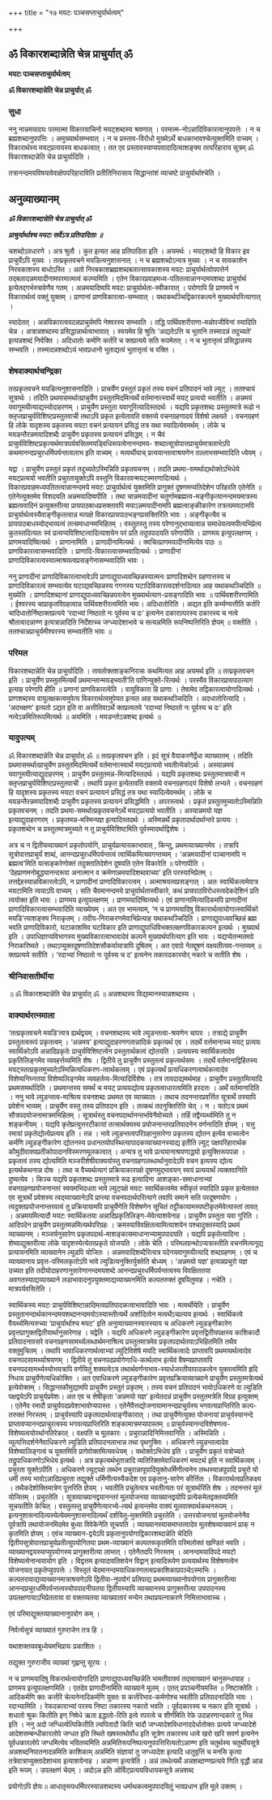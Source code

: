 +++
title = "१७ मयटः पञ्चसप्ताचुर्यार्थत्वम्"

+++


## ॐ विकारशब्दान्नेति चेन्न प्राचुर्यात् ॐ

**मयटः पञ्चसप्ताचुर्यार्थत्वम्**

**ॐ विकारशब्दान्नेति चेन्न प्राचुर्यात् ॐ**

### **सुधा**

ननु नान्नमयादयः परमात्मा विकारवाचिनो मयट्शब्दस्य श्रवणात् । परमात्म-नोऽन्नादिविकारत्वानुपपत्तेः । न च ब्रह्मशब्दानुपपत्तिः । अमुख्यार्थसम्भवात् । न च प्रस्ताव-विरोधो मुख्येऽर्थे बाधकाभावश्चेत्युक्तमिति वाच्यम् । विकारार्थस्य मयट्प्रत्ययस्य बाधकत्वात् । तत एव प्रस्तावस्याप्यपवादादित्याशङ्क्य तत्परिहाराय सूत्रम् ॐ विकारशब्दान्नेति चेन्न प्राचुर्यादिति ।

तत्रानन्दमयविषयावेवाक्षेपपरिहाराविति प्रतीतिनिरासाय सिद्धान्तांशं व्याचष्टे प्राचुर्यार्थाश्चेति ।

## **अनुव्याख्यानम्**

***ॐ विकारशब्दान्नेति चेन्न प्राचुर्यात् ॐ***

***प्राचुर्यार्थाश्च मयटः सर्वेऽत्र प्रतिपादिताः ॥***

चशब्दोऽवधारणे । अत्र श्रुतौ । कुत इत्यत आह प्रतिपादिता इति । अयमर्थः । मयट्शब्दो हि विकार इव प्राचुर्येऽपि मुख्यः । तत्प्रकृतवचने मयडित्यनुशासनात् । न च ब्रह्मशब्दोऽन्यत्र मुख्यः । न च सावकाशेन निरवकाशस्य बाधोऽस्ति । अतो निरबकाशब्रह्मशब्दबलात्सावकाशस्य मयटः प्राचुर्यार्थत्वोपपत्तेर्न तद्बलादन्नमयादीनामपरमात्मत्वं कल्प्यमिति । एतेन विकारप्रवाहमध्य-पतितत्वान्नानन्दमयशब्दः प्राचुर्यार्थ इत्येतद्गर्भस्त्रावेणैव गतम् । अन्नमयादिष्वपि मयटः प्राचुर्यार्थता-स्वीकारात् । परोणापि हि प्राणमये न विकारार्थत्वं वक्तुं युक्तम् । प्राणानां प्राणविकारत्वा-सम्भवात् । यथाकथञ्चिद्विकारकल्पने मुख्यार्थपरित्यागात् ।

स्यादेतत् । अन्नविकारत्ववदन्नप्राचुर्यमपि नेश्वरस्य सम्भवति । तद्धि पार्थिवशरीराणा-मन्नोपजीविनां स्यादिति चेन्न । अत्रान्नशब्दस्य प्रसिद्धान्नार्थत्वाभावात् । स्वयमेव हि श्रुतिः ‘अद्यतेऽत्ति च भूतानि तस्मादन्नं तदुच्यते’ इत्यन्नशब्दं निर्वक्ति । अदिधातोः कर्मणि कर्तरि च क्तप्रत्यये सति रूपमेतत् । न च भूतात्तृत्वं प्रसिद्धान्नस्य सम्भवति । तस्मादन्नशब्दोऽयं भावप्रधानो भूताद्यत्वं भूतात्तृत्वं च वक्ति ।

### **शेषवाक्यार्थचन्द्रिका**

तत्प्रकृतवचने मयडित्यनुशासनादिति । प्राचर्येण प्रस्तुतं प्रकृतं तस्य वचनं प्रतिपादनं भावे ल्युट् । ततश्चायं सूत्रार्थः । तदिति प्रथमासमर्थात्प्राचुर्येण प्रस्तुतमिदमित्यर्थे वर्तमानात्स्वार्थे मयट् प्रत्ययो भवतीति । अन्नमयं यवागूमयीत्याद्यस्योदाहरणम् । प्राचुर्येण प्रस्तुता यवागूरित्यादिस्तदर्थः । यद्यपि प्रकृतशब्दः प्रस्तुतमात्रे रूढो न क्लृप्तप्राचुर्यविशिष्टप्रस्तुतवाची तथाऽपि प्रकृत इत्येतावति वक्तव्ये वचनग्रहणादयं विशेषो लक्ष्यते । वचनग्रहणं हि लोके यादृशस्य प्रकृतस्य मयटा वचनं प्रत्यायनं प्रसिद्धं तत्र यथा स्यादित्येवमर्थम् । लोके च मयडन्तैरन्नमयादिशब्दैः प्राचुर्येण प्रकृतस्य प्रत्यायनं प्रसिद्धम् । न चैवं प्राचुर्यविशिष्टप्रकृत्यर्थमात्रपर्यवसितमयड्विधिरूपत्वेनानन्दमय- शब्दात्सूत्रोपात्तप्राचुर्यमात्रलाभेऽपि कथमानन्दप्रचुरधर्मिपर्यन्तत्वलाभ इति वाच्यम् । मत्वर्थीयाच् प्रत्ययान्तत्वाश्रयणेन तल्लाभसम्भवादिति ध्येयम् ।

यद्वा । प्राचुर्येण प्रस्तुतं प्रकृतं तदुच्यतेऽस्मिन्निति प्रकृतवचनम् । तदति प्रथमा-समर्थाद्यथोक्तेऽभिधेये मयट्प्रत्ययो भवतीति प्रचुरतायुक्तेऽपि वस्तुनि विकारवन्मयट्स्मरणादित्यर्थः । विकारप्रवाहमध्यपतितत्वान्नानन्दमये मयटः प्राचुर्यार्थत्वं युक्तमिति प्रागुक्तं दूषणमप्यतिदेशेन परिहरति एतेनेति ॥ एतेनेत्युक्तमेव विशदयति अन्नमयादिष्वपीति । तथा चान्नमयादीनां चतुर्णामब्रह्मत्व-मङ्गीकृत्यानन्दमयमात्रस्य ब्रह्मत्ववादिनं प्रत्युक्तरीत्या प्रायपाठबाधप्रसक्तावपि मयाऽन्नमयादीनामपि ब्रह्मत्वाङ्कीकारेण तत्रत्यमयटामपि प्राचुर्यार्थत्वस्यैवाङ्गीकृतत्वान्न मत्पक्षे विकारप्रायपाठभङ्गप्रसक्तिरिति भावः । अङ्गीकृत्यैव च प्रायपाठबाधस्योद्भाव्यत्वं तत्समाधानमभिहितम् । वस्तुतस्तु तस्य परेणानुद्भाव्यत्वान्न समाधेयत्वमपीत्यभिप्रेत्य कुतस्तदित्यतः स्वं प्रत्यप्यविशिष्टत्वादित्याशयेन परं प्रति तदुपपादयति परेणापीति । प्राणमय इत्युपलक्षणम् । प्राणमयादिष्वित्यर्थः । प्राणानामिति । प्राणादीनामित्यर्थः । क्वचित्प्राणमयादीनामित्येव पाठः ॥ प्राणविकारत्वासम्भवादिति । प्राणादि-विकारत्वासम्भवादित्यर्थः । प्राणादीनां प्राणादिविकारत्वस्यात्माश्रयत्वप्रसङ्गेनासम्भवादिति भावः ।

ननु प्राणादीनां प्राणादिविकारत्वाभावेऽपि प्राणाद्युपाध्यवच्छिन्नस्यात्मनः प्राणादिशब्देन ग्रहणात्तस्य च प्राणादिविकारत्वं सम्भवत्येव घटाद्यवच्छिन्नस्य गगनस्य घटादिविकारत्वदर्शनादित्यत आह यथाकथञ्चिदिति ॥ मुख्येति । प्राणादिशब्दानां प्राणाद्युपाध्यवच्छिन्नपरत्वेन मुख्यार्थत्याग-प्रसङ्गादिति भावः ॥ पार्थिवशरीरणामिति । ईश्वरस्य चाप्राकृतविग्रहत्वान्न पार्थिवशरीरत्वमिति भावः। अदिधातोरिति । अद्यत इति कर्म्यण्यत्तीति कर्तरि चादिधातोर्निष्ठाक्तप्रत्यये ‘रदाभ्यां निष्ठातो नः पूर्वस्य च दः’ इत्यनेन दकारात्परस्य दकारस्य च नत्वे श्रौतत्वादन्नाण्ण इत्यत्रान्नादिति निर्देशाच्च जग्ध्यादेशाभावे च सत्यन्नमिति रूपनिष्पत्तिरिति ज्ञेयम् ॥ वक्तीति । ततश्चान्नप्राचुर्यमीश्वरस्य सम्भवतीति भावः ॥

### **परिमल**

विकारशब्दान्नेति चेन्न प्राचुर्यादिति । तावतोक्तशङ्कनिरासः कथमित्यत आह अयमर्थ इति ॥ तत्प्रकृतवचन इति । प्राचुर्येण प्रस्तुतमित्यर्थे प्रथमान्तान्मयड्भवती’ति पाणिन्युक्ते-रित्यर्थः । परस्यैव विकारप्रायपाठत्याग इत्याह परेणापि हीति ॥ प्रणानां प्राणविकारत्वेति । वायुविकारा हि प्राणाः । तेषामेव तद्विकारत्वायोगादित्यर्थः । प्राणशब्दस्य वायुलक्षकत्वमुपेत्य विकारार्थत्वमुपेयत इत्यत आह यथाकथञ्चिदिति । अदधातोरित्यादि । ‘अदभक्षण’ इत्यतो ऽद्यत इति वा अत्तीतिवाऽर्थे क्तप्रत्यतये ‘रदाभ्यां निष्ठातो नः पूर्वस्य च दः’ इति नत्वेऽन्नमितिरूपमित्यर्थः ॥ अयमिति । मयडन्तोऽन्नशब्द इत्यर्थः ॥

### **यादुपत्यम्**

ॐ विकारशब्दान्नेति चेन्न प्राचुर्यात् ॐ ॥ तत्प्रकृतवचन इति । इदं सूत्रं वैयाकरणैर्द्वेधा व्याख्यातम् । तदिति प्रथमासमर्थात्प्राचुर्येण प्रस्तुतमिदमित्यर्थे वर्तमानात्स्वार्थे मयट्प्रत्ययो भवतीत्येकोऽर्थः । अस्यान्नमयं यवागूमयीत्याद्युदाहरणम् । प्राचुर्येण प्रस्तुतमन्न-मित्यादिस्तदर्थः । यद्यपि प्रकृतशब्दः प्रस्तुतमात्रवाची न क्लृप्तप्राचुर्यविशिष्टप्रस्तुतवाची । तथापि प्रकृत इत्येतावति वक्तव्ये वचनग्रहणादयं विशेषो लभ्यते । वचनग्रहणं हि यादृशस्य प्रकृतस्य मयटा वचनं प्रत्यायनं प्रसिद्धं तत्र यथा स्यादित्येवमर्थम् । लोके च मयडन्तैरन्नमयादिशब्दैः प्राचुर्येण प्रकृतस्य प्रत्यायनं प्रसिद्धमिति । अपरस्त्वर्थः । प्रकृतं प्रस्तुतमुच्यतोऽस्मिन्निति प्रकृतवचनम् । तदति प्रथमा-समर्थात्प्रकृतवचनेऽर्थे मयट्प्रत्ययो भवतीति । अस्यान्नमयो यज्ञ इत्याद्युदाहरणरम् । प्रकृतमन्न-मस्मिन्यज्ञ इत्यादिस्तदर्थः । अस्मिन्नर्थे प्रकृतादर्थादर्थान्तरे प्रत्ययः । प्रकृतशब्देन च प्रस्तुतमात्रमुच्यते न तु प्राचुर्यविशिष्टमिति पूर्वस्मादर्थाद्विशेषः ।

अत्र च न द्वितीयव्याख्यानं प्रकृतोपयोगि, प्राचुर्यप्रत्यायकाभावात् , किन्तु, प्रथमव्याख्यानमेव । तत्रापि सूत्रोपात्तप्राचुर्यं शाब्दं, आनन्दप्रचुरधर्मिपर्यन्तत्वं त्वार्थिकमित्यवगन्तव्यम् । ‘अन्नमयादीनां पञ्चानामपि न ब्रह्मत्व’मिति यत्सङ्करेणोक्तं तदुक्तातिदेशेन दूषयति एतेन विकारेति ॥ परेणापीति । ‘देहप्राणमनोबुद्ध्यानन्दरूपा अनात्मान व क्रमेणान्नमयादिशब्दवाच्या’ इति परस्याभिप्रेतम् । तत्तद्देहस्यान्नविकारत्वेऽपि, न प्राणादीनां प्राणादिविकारत्वम् । अत्माश्रयत्वप्रसङ्गात् । अतः स्वार्थिकत्वमेवात्र मयटामिति त्वयाऽपि वाच्यम् । सति चैवमानन्दमये प्राचुर्यार्थतास्वीकारे, कथं प्रायपाठविरोधस्त्वदेकदेशिनं प्रति त्वयोक्त इति भावः । प्राणमय इत्युपलक्षणम् । प्राणमयादिष्वित्यर्थः। एवं प्राणानामित्यादिकमपि प्राणादीनां प्राणादिविकारत्वासम्भवादिति व्याख्येयम् । अत एव भामत्याम्, ‘न च प्राणमयादिषु विकारार्थत्वायोगात्स्वार्थिको मयडि’त्याशङ्क्य निराकृतम् । तदीय-निराकरणमेवाभिप्रेत्याह यथाकथञ्चिदिति । प्राणाद्युपाध्यवच्छिन्नं ब्रह्म भवति प्राणादिविकारो, घटाकाशमिव घटविकार इति प्राणाद्युपाधिविभक्तलक्षणविकारकल्पन इत्यर्थः । मुख्यार्थ इति । उपाधिज्ञाप्यविभागस्य मुख्यविकारत्वाभावादेवं कल्पने मुख्यार्थपरित्याग इति भावः । यद्यप्येतन्मतमग्रे निराकरिष्यते । तथाऽप्युक्तदूषणातिदेशसौकर्यायात्रापि दूषितम् । अत एवाग्रे नेतद्दूषणं वक्ष्यतीत्यव-गन्तव्यम् ॥ क्तप्रत्यये सतीति । ‘रदाभ्यां निष्ठातो नः पूर्वस्य च द’ इत्यनेन तकारदकारयोर् नकारे च सतीति शेषः ।

### **श्रीनिवासतीर्थीया**

॥ ॐ विकारशब्दान्नेति चेन्न प्राचुर्यात् ॐ ॥ अन्नशब्दस्य विद्यामानस्यान्नशब्दस्य ।

### **वाक्यार्थरत्नमाला**

‘तत्प्रकृतवचने मयडि’त्यत्र ह्यर्थद्वयम् । वचनशब्दस्य भावे ल्युडन्तत्वा-श्रयणेन चापरः । तत्राद्ये प्राचुर्येण प्रस्तुतत्वरूपं प्रकृतत्वम् । ‘अन्नमय’ इत्याद्युदाहरणगतान्नादिकं प्रकृत्यर्थ एव । तदर्थे वर्त्तमानाच्च मयट् प्रत्ययः स्वार्थिकोऽपि अन्नादिप्रकृतेः प्राचुर्यविशिष्टत्वेन प्रस्तुतार्थकत्वं द्योतयति । प्रत्ययस्य स्वार्थिकत्वादेव प्रकृतिलिङ्गमेव व्यवहर्त्तव्यमिति शेषः । द्वितीये तु प्राचुर्येण प्रस्तुतत्वं प्रकृत्यर्थसमः । तदर्थे वर्तमानाद्विहितस्य मयट्स्तत्प्रकृतमुच्यतेऽस्मिन्नित्यधिकरण-त्वार्थकत्वम् । एवं प्रकृत्यर्थं प्रत्यधिकरणत्वार्थकत्वादेव विशेष्यनिघ्नतया विशेष्यलिङ्गमेव व्यवहर्तव्य-मित्यादिर्विशेषः । तत्र तावदाद्यमर्थमाह । प्राचुर्येण प्रस्तुतमित्यादि प्रथमसमर्थादिति । प्रथमान्तस्य समर्थं च मयट् प्रत्ययद्योत्य प्रकृतत्वाधारत्वमिति हरदत्तः । अर्थे वर्तमानादिति । ननु भावे ल्युडन्तत्व-माश्रित्य वचनशब्दः प्रथमत एव व्याख्यातः । तथाच तदनन्तरप्रवर्त्तित सूत्रार्थे तस्यापि प्रवेशेन भाव्यम् । प्राचुर्येण वस्तु तस्य प्रतिपादन इति । तत्कथं तदनुक्तिरिति चेत् । न । यतोऽत्र प्रथमं सौत्रपदयोजनामात्रमभिहितम् । सूत्रार्थस्तु वचनपदार्थानन्तर्भावेनैवोच्यते । तर्हि तद्वैय्यर्थ्यमिति तु न शङ्कनीयम् । यद्यपि कृतेप्रत्युत्तरटीकायां तत्सार्थक्यस्य प्रयोजनान्तरप्रतिपादनेन वर्णनादिति ज्ञेयम् । यत्तु रमायां प्रकृतेद्योत्येप्रत्यय इति । तन्न । भावे ल्युडन्तत्वपरिग्रहानुसारेणा प्रकृतस्य द्योतन इत्येव वाच्यत्वेन कर्मणि ल्युडङ्गीकारेण द्योतनस्य प्रधानतयोपस्थित्यापादकव्याख्यानस्याद्य इतीति ल्युट् पक्षपरिहारार्थक कौमुदीवाक्यप्रतीकोपादानविस्मरणमूलकत्वात् । अन्यत्र तु भावे प्रत्ययानाश्रयणाद्ध्यो इत्युक्तिरूपपन्ना । प्रकृतत्वं तस्य द्योत्यमिति मञ्जरीशेषीवाक्ययोस्तु वचनग्रहणलब्धार्थानुवादेऽपि वचन इत्यस्य द्योत्य इत्यर्थकथनान्न दोषः । तथा च वैच्यर्थत्यागं प्रक्रियाकारपक्षे दूषणमुद्भावयन् स्वयं प्रत्ययार्थं त्यक्तवानिति दुष्यत्येव । किञ्च यद्यपि प्रकृतशब्दः प्रस्तुतमात्रे रूढ इत्यादिना आशङ्का-समाधानाभ्यां वचनग्रहणप्रयोजनान्तरं स्वयमभिदधता भावे ल्युट्पक्षे मयटः स्वार्थिकत्वमेव स्वीकृतं स्यादिति प्रकृत इत्येतावत एव सूत्रार्थे प्रवेशस्य त्वद्य्वाख्यानेऽपि प्राप्त्या वचनपदार्थपरित्यागे तवापि समाने सति परदूषणयोगः । त्वदुक्तप्रयोजनान्तरवत्वं तु प्रक्रियायामपि प्राचुर्येणेति विशेषणेन सूचितं तट्टीकायामस्पष्टीकृतमेवेत्यास्तां तावत् । अन्नमयमित्यादौ मयटः स्वार्थिकतया अन्नादिप्रकृतिलिङ्ग-मेवेत्याशयेनाह । प्राचुर्येण प्रस्तुता यवा गूरिति । आदिपदेन प्राचुर्येण प्रस्तुतमन्नमित्यर्थपरिग्रहः । क्रमस्याविवक्षितत्वामित्याशयेन पश्चादुक्तस्यादि प्रथमं व्याख्यानम् । मञ्जर्यनुसारेण प्रकृतपदार्थ-माशङ्कासमाधानाभ्यामुपपादयति । यद्यपि प्रकृतेत्यादिना । शेष्याद्युक्तरीत्या लोके यादृशस्येत्येतत्प्रकृते योजयति । लोके चेति । परिमलग्रन्थोऽप्यत्रास्तीति वचनमित्यनूद्य प्रत्यायनमिति व्याख्यानेन ल्युडपि योजितः । अन्नमयादिशब्दैरित्यत्र पदेनयवागुमयीत्यादि शब्दग्रहणम् । एवं च व्याख्यानाय प्रवृत्त-परिमलकृतोऽपि भावे ल्युडित्यनुक्तिर्युक्तेति बोध्यम् । ‘अन्नमयो यज्ञ’ इत्यन्नप्रचुरो यज्ञ उच्यत इति तदीयोदाहरणानुसारेणानन्दमयशब्दे आनन्दप्रचुरधर्मिपर्यन्तत्वस्य विवक्षिततया अवगतस्याद्यव्याख्याने लडाभावादनुपयुक्तमाद्यव्याख्यनमिति कल्पतरुक्तं दूषयितुमाह । नचेति । मात्रपर्यवसितेति ।

स्वार्थिकस्य मयटः प्राचुर्यविशिष्टान्नादिमत्वप्रतिपादकत्वाभावादिति भावः । मत्वर्थीयेति । प्राचुर्येण प्रस्तुतानन्दार्थकानन्दमयशब्दानन्दमयोऽस्यास्तीत्यर्थे अर्शादित्वेन मत्वर्थेऽच्प्रत्यय इत्यर्थः । स्वार्थिकत्वे वैयर्थ्यमित्यरुच्या ‘प्राचुर्यार्थाश्च मयट’ इति अनुव्याख्यानस्वारस्याय च अधिकरणे ल्युडङ्गीकारेण प्रवृत्तप्रागुक्तद्वितीयार्थानुसारेणाह । यद्वेति । यद्यपि अधिकरणे ल्युडङ्गीकारेण प्रवृत्तद्वितीयपक्षस्य काशिकादौ प्रतिपादनावसरे वचनग्रहणसामर्थ्यलब्धार्थमनाश्रित्य प्रस्तुतमात्रमेव प्रकृतपदार्थतयाऽभिहितमिति तथैव वक्तुमुचितम् । तथापि भावाधिकरणार्थत्वाभ्यां ल्युटिविशेषे मयटि स्वार्थिकत्वादेः प्राप्तावपि प्रथमव्यर्थत्वादेव वचनपदसामर्थ्याश्रयणम् । द्वितीये तु वचनपदप्रयोगेणाधि-कार्थलाभ इत्येवं वैषम्यप्राप्तावपि वचनपदसामर्थ्यस्योभयत्रापि वर्णयितुं शक्यत्वेऽत्र तथार्थवर्णनाभाव-स्यार्धजरतीयापादकत्वेन युक्तत्वमिति हृदि निधाय प्राचुर्येणेत्यधिकोक्तिः । अत एवाधिकरणे ल्युडङ्गीकारेण प्रवृत्तप्रक्रियाव्याख्याने प्राचुर्येण प्रस्तुतमत्रेत्यर्थ इत्येवोक्तम् । सिद्धान्तकौमुद्यामपि प्राचुर्येण प्रस्तुतं प्रकृतम् । तस्य वचनं प्रतिपादनं भावोऽधिकरणे वा ल्युडिति पक्षद्वयेऽपि प्राचुर्यप्रवेशः। अत एव च शेषीकृता ‘अन्नमयो यज्ञ’ इत्येतदन्नं प्राचुर्येण प्रस्तुतमत्रेति विग्रह इत्युक्तम् । एतेनैव रमादौ प्राचुर्यपदप्रवेशाभावोप्यपास्तः । एतेनैवैत्तद्योजनायामानन्दप्राचुर्यस्य भगवत्यप्राप्तिरिति कल्प-तरुक्तं निरस्तम् । प्राचुर्यस्यापि प्रकृतपदार्थत्वाङ्गीकारात् । तथा प्राचुर्येणेत्युक्त योजनायां प्राचुर्यस्यानन्दे प्राप्तावप्यानन्दप्राचुरत्वस्य भगवत्यप्राप्तिरिति शङ्कामात्रमप्यपास्तम् ॥ प्राचुर्यस्यानन्दविशेषणत्व-विशेष्यत्वयोरर्थानतिरेकात् । वक्ष्यति च मूलकारः । प्रचुरान्नादिनिमित्तवानिति । अस्मिन्निति । व्युत्पत्तिदर्शनेनैवाधिकरणे ल्युडिति प्रतिपादनलाभान्न तथा पृथगुक्तिः । अधिकरणे ल्युडन्तत्वादेव विशेष्यालिङ्गत्वं च युक्तमिति प्रागेवोक्तमित्यवधेयम् । यथोक्तेऽभिधेय इति । प्राचुर्येण प्रकृतं यत्रोच्यते तद्रूपाधिकरणोऽभिधेय इत्यर्थः । अत्र प्रकृत्यर्थभूतान्नादि व्यतिरिक्तमेवाधिकरणं मयटर्थ इति न स्वार्थिकत्वम् । प्रचुरता युक्तेऽपीति । अधिकरणे ल्युट्पक्षे लब्धेन प्रचुरान्नापूपादियुक्तेधर्मिणीत्यनेन लब्धस्यान्नपूपादि प्रचुरो यो धर्मी तस्य भावोऽन्नादिप्रचुरता तद्युक्ते धर्मिणीत्यस्यैकदेश एव प्रकृतानु-सारेण कीर्त्तितः । विकारार्थत्वप्रतिकक्ष्य । तथैकदेशोक्तिमात्रेण पूत्तरिति ज्ञेयम् । भवतीति प्रचुतेत्यत्र भवतीत्यतः परं सूत्रार्थरिति शेषः । तदनन्तरं मूलं योजितम् । प्रचुरतेति । सूत्रव्याख्यानद्वयानन्तरं मूलयोजनया व्याख्यानद्वयोपि प्रत्येकमेतद्वक्तव्यमिति सूचयतीति केचित् । वस्तुतस्तु प्राचुर्येणेत्यारभ्ये-त्यर्थ इत्यन्तमेव वाक्यं मूलवाक्यार्थकथनरूपम् । इत्यनुशासनादित्यस्येत्येवमनुशासनादित्यर्थं दर्शयितु-मुक्तमिति प्रचुरतेति । उत्तरयोजनायां मूलयोजनेनैव पूर्वत्रापि तथायोजनमिदमेव बुध्या विवेकेनेति सूचयति । व्याख्यानस्यासमाप्तत्वादेव मूलशेषव्याख्यानं प्राक् न कृतमिति ज्ञेयम् । एवंच व्याख्यान-द्वयेऽपि प्रकृतानुपयोगाद्विकारशब्दान्नेति चेदिति द्वितीयसूत्रोपात्तप्राचुर्यप्रतीत्युपयोगितया प्रथम-व्याख्यानं कल्पतरूकृतमिति परिमलोक्तं खण्डितं भवति । व्याख्यानद्वयस्याप्युपयोगस्य प्रागुक्तरीत्या लाभात् । एतेनैतदपि निरस्तम् । आनन्दमयादिपदे मयटो विशेष्यत्वेनान्वयायोग इति । विद्वत्तम इत्यादावतिशयेन विद्वान् इत्यादिरूपेण प्रत्ययार्थस्य विशेषणत्वेन योजनावत् प्रकृतेप्युपपत्तेः । विस्तृतं चेदमानन्दमयाधिकरणतत्वप्रकाशिकाप्रपञ्चेऽस्माभिः । कल्पतरावाद्यव्याख्यानमात्राश्रयणेऽपि द्वितीया-नुपयोगं प्रतिपाद्य प्रथमव्याख्यानोपयोगाय प्रागुक्तरीत्या आनन्दप्रचुरधर्मिपर्यन्तत्वस्योपपादनीयतया द्वितीयस्यापि व्याख्यानस्य प्रागुक्तरीत्या उपपादनस्य उपलक्षणायाऽभिप्रेतताया वा वक्तव्यतया व्याख्यातारं मन्येन तथाप्रयत्नाकरणे निमित्ताभावाच्च ।

एवं परिमाद्युक्तव्याख्यानानुपयोग कम् ।

निर्वर्त्यसूत्रं व्याख्यातं गुरुराजेन तत्र हि ।

यथाशक्तयवबुध्येयमभिप्रायः प्रकाशितः ।

तद्युक्त गुरुराजीय व्याख्यां गृह्णन्तु सूरयः ।

न च प्राणमयादिषु विकरार्थत्वायोगादिति प्राणाद्युपाध्यवच्छिन्नेति भामतीवाक्यं तद्य्वाख्यानं चानुसन्धायाह । प्राणमय इत्युपलक्षणमिति । एतदेव प्राणादीनामिति व्याख्याने मूलम् । एतत् प्रपञ्चनीयमस्ति ॥ निष्टाक्तेति । आदिकर्मणि क्तः कर्त्तरि चेत्यनेनादिकर्मणि युक्तः स कर्त्तरिभाव-कर्मणोश्च भवतीति प्रतिपादनादिति भावः । रदाभ्यामिति । रेफदकाराभ्यां परस्य निष्टा तकारस्य नकारो भवति । पूर्वदकारस्य च नकार इति सूत्रार्थः । शधातो श्रुकः कितीति इण् निषेधे ऋता इद्धातो-रिति इत्वे रपरत्वे च शीर्णंमिति रेफे उदाहरणान्दकारे तु भिन्न इति । ननु अदो जग्धिर्ल्यत्पिकितीति ल्यपितादौ किति चादौ जग्ध्यादेशविधानाददेर्धातोक्तः प्रत्यये जग्ध्यादेशे आदेशसम्बन्धीकारलोपे जग्धत इति स्थिते खषस्तथोर्वोध इति सूत्रेण तकारस्य धत्वे खरो खरि सवर्ण इत्यनेन पूर्वधकारलोपे जग्धमित्येव भवितव्यमिति अन्नमितिरूपनिष्पत्यनुपपत्तिरित्यतोऽन्नाण्ण इति चतुर्थस्य चतुर्थीयसूत्रे अन्नशब्दनिपातनादन्नमिति काशिकाम् अन्नमिति संज्ञायां तु जग्ध्यादेश इत्यादि धातुवृत्तिं च मनसि कृत्वा तत्रेवात्राप्युक्तादेशाभाव इत्याशयेनाह । अन्नाण्ण इत्यत्रेति । अन्नं लब्धेत्यर्थे अन्नशब्दाण्णप्रत्यये णिति वृद्धौ आन्न इति रूपम् । उपलक्षणं चेदम् । अदोऽन्न इति ओर्विट्प्रत्ययविधायकसूत्रे अन्नशब्द

प्रयोगोऽपि ज्ञेयः॥ आधातृरूपधर्मिपरस्यान्नशब्दस्य धर्माथकत्वमुपपादयितुं भावप्रधान इति मूले उक्तम् ।

